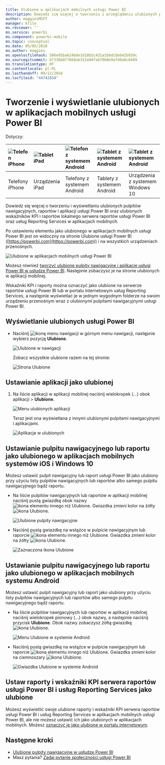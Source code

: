 ```yaml
---
title: Ulubione w aplikacjach mobilnych usługi Power BI
description: Dowiedz się więcej o tworzeniu i przeglądaniu ulubionych pulpitów nawigacyjnych, raportów i aplikacji usługi Power BI, a także raportów i wskaźników KPI serwera raportów usługi Power BI i usług Reporting Services w aplikacjach mobilnych.
author: maggiesMSFT
manager: kfile
ms.reviewer: ''
ms.service: powerbi
ms.component: powerbi-mobile
ms.topic: conceptual
ms.date: 05/05/2018
ms.author: maggies
ms.openlocfilehash: 586e95ba624bde1d18b5c431a1b9dcbb642b939c
ms.sourcegitcommit: 67336b077668ab332e04fa670b0e9afd0a0c6489
ms.translationtype: HT
ms.contentlocale: pl-PL
ms.lasthandoff: 09/12/2018
ms.locfileid: "44742834"
---
```

# <a name="make-and-view-favorites-in-the-power-bi-mobile-apps"></a>Tworzenie i wyświetlanie ulubionych w aplikacjach mobilnych usługi Power BI
Dotyczy:

| ![Telefon iPhone](./media/mobile-apps-favorites/iphone-logo-50-px.png) | ![Tablet iPad](./media/mobile-apps-favorites/ipad-logo-50-px.png) | ![Telefon z systemem Android](./media/mobile-apps-favorites/android-phone-logo-50-px.png) | ![Tablet z systemem Android](./media/mobile-apps-favorites/android-tablet-logo-50-px.png) | ![Tablet z systemem Android](./media/mobile-apps-favorites/win-10-logo-50-px.png) |
|:--- |:--- |:--- |:--- |:--- |
| Telefony iPhone |Urządzenia iPad |Telefony z systemem Android |Tablety z systemem Android |Urządzenia z systemem Windows 10 |

Dowiedz się więcej o tworzeniu i wyświetlaniu ulubionych pulpitów nawigacyjnych, raportów i aplikacji usługi Power BI oraz ulubionych wskaźników KPI i raportów lokalnego serwera raportów usługi Power BI oraz usług Reporting Services w aplikacjach mobilnych.

Po ustawieniu elementu jako ulubionego w aplikacjach mobilnych usługi Power BI jest on widoczny na stronie Ulubione usługi Power BI ([https://powerbi.com](https://powerbi.com)) i na wszystkich urządzeniach przenośnych. 

![Ulubione w aplikacjach mobilnych usługi Power BI](./media/mobile-apps-favorites/power-bi-android-favorites-reports.png)


Możesz również [tworzyć ulubione pulpity nawigacyjne i aplikacje usługi Power BI w usłudze Power BI](../../service-dashboard-favorite.md). Następnie zobaczysz je na stronie ulubionych w aplikacji mobilnej.

Wskaźniki KPI i raporty można oznaczyć jako ulubione na serwerze raportów usługi Power BI lub w portalu internetowym usług Reporting Services, a następnie wyświetlać je w jednym wygodnym folderze na swoim urządzeniu przenośnym wraz z ulubionymi pulpitami nawigacyjnymi usługi Power BI.

## <a name="view-your-power-bi-favorites"></a>Wyświetlanie ulubionych usługi Power BI
* Naciśnij ![ikonę menu nawigacji](./media/mobile-apps-favorites/power-bi-iphone-global-nav-button.png) w górnym menu nawigacji, następnie wybierz pozycję **Ulubione**.
  
  ![Ulubione w nawigacji](./media/mobile-apps-favorites/power-bi-ipad-faves-pbi-report-server.png)
  
  Zobacz wszystkie ulubione razem na tej stronie:
  
  ![Strona Ulubione](./media/mobile-apps-favorites/power-bi-ipad-favorites.png)

## <a name="make-an-app-a-favorite"></a>Ustawianie aplikacji jako ulubionej
1. Na liście aplikacji w aplikacji mobilnej naciśnij wielokropek (...) obok aplikacji > **Ulubione**.
   
    ![Menu ulubionych aplikacji](./media/mobile-apps-favorites/power-bi-android-favorite-app-ellipsis.png)
   
    Teraz jest ona wyświetlana z innymi ulubionymi pulpitami nawigacyjnymi i aplikacjami.
   
    ![Aplikacje w ulubionych](./media/mobile-apps-favorites/power-bi-android-favorite-apps.png)

## <a name="make-a-dashboard-or-report-a-favorite-in-the-ios-and-windows-10-mobile-apps"></a>Ustawianie pulpitu nawigacyjnego lub raportu jako ulubionego w aplikacjach mobilnych systemów iOS i Windows 10
Możesz ustawić pulpit nawigacyjny lub raport usługi Power BI jako ulubiony przy użyciu listy pulpitów nawigacyjnych lub raportów albo samego pulpitu nawigacyjnego bądź raportu.

* Na liście pulpitów nawigacyjnych lub raportów w aplikacji mobilnej naciśnij pustą gwiazdkę obok nazwy ![ikona elementu innego niż Ulubione](./././media/mobile-apps-favorites/power-bi-mobile-not-favorite-icon.png). Gwiazdka zmieni kolor na żółty ![ikona Ulubione](./././media/mobile-apps-favorites/power-bi-mobile-yes-favorite-icon.png).
  
    ![Ulubione pulpity nawigacyjne](./media/mobile-apps-favorites/power-bi-mobile-make-dashboard-favorite.png)
* Naciśnij pustą gwiazdkę na wstążce w pulpicie nawigacyjnym lub raporcie ![ikona elementu innego niż Ulubione](./././media/mobile-apps-favorites/power-bi-mobile-not-favorite-icon.png). Gwiazdka zmieni kolor na żółty ![ikona Ulubione](./././media/mobile-apps-favorites/power-bi-mobile-yes-favorite-icon.png).
  
    ![Zaznaczona ikona Ulubione](./media/mobile-apps-favorites/power-bi-mobile-favorite-selected.png)

## <a name="make-a-dashboard-or-report-a-favorite-in-the-android-mobile-apps"></a>Ustawianie pulpitu nawigacyjnego lub raportu jako ulubionego w aplikacjach mobilnych systemu Android
Możesz ustawić pulpit nawigacyjny lub raport jako ulubiony przy użyciu listy pulpitów nawigacyjnych lub raportów albo samego pulpitu nawigacyjnego bądź raportu.

* Na liście pulpitów nawigacyjnych lub raportów w aplikacji mobilnej naciśnij wielokropek pionowy (...) obok nazwy, a następnie naciśnij przycisk **Ulubione**. Obok nazwy zobaczysz żółtą gwiazdkę ![ikona Ulubione](./././media/mobile-apps-favorites/power-bi-mobile-yes-favorite-icon.png).
  
    ![Menu Ulubione w systemie Android](./media/mobile-apps-favorites/power-bi-android-make-favorite.png)
* Naciśnij pustą gwiazdkę na wstążce w pulpicie nawigacyjnym lub raporcie ![ikona elementu innego niż Ulubione](./././media/mobile-apps-favorites/power-bi-mobile-not-favorite-icon.png). Gwiazdka zmieni kolor na ciemnoszary ![ikona Ulubione](./media/mobile-apps-favorites/power-bi-android-favorite-icon.png).
  
    ![Gwiazdka Ulubione w systemie Android](./media/mobile-apps-favorites/power-bi-android-favorite-in-dashboard.png)

## <a name="make-favorite-power-bi-report-server-and-reporting-services-reports-and-kpis"></a>Ustaw raporty i wskaźniki KPI serwera raportów usługi Power BI i usług Reporting Services jako ulubione
Możesz wyświetlić swoje ulubione raporty i wskaźniki KPI serwera raportów usługi Power BI i usług Reporting Services w aplikacjach mobilnych usługi Power BI, ale nie możesz ustawić ich jako ulubionych w aplikacjach mobilnych. Możesz [oznaczyć je jako ulubione w portalu internetowym](../../report-server/tutorial-explore-report-server-web-portal.md#tag-your-favorites). 

## <a name="next-steps"></a>Następne kroki
* [Ulubione pulpity nawigacyjne w usłudze Power BI](../../service-dashboard-favorite.md) 
* Masz pytania? [Zadaj pytanie społeczności usługi Power BI](http://community.powerbi.com/)

